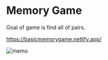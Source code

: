 # Memory Game

Goal of game is find all of pairs.

https://basicmemorygame.netlify.app/

![memo](https://user-images.githubusercontent.com/48199263/80033451-6edc3280-84f5-11ea-96d2-3d2be93b5c30.png)
